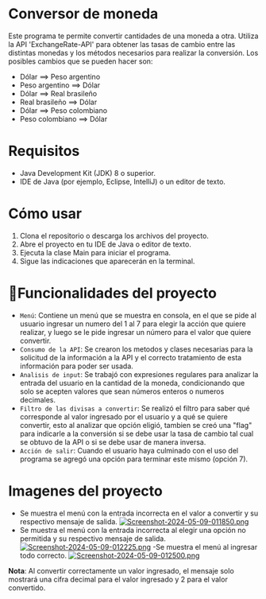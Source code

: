 # Conversor de moneda

Este programa te permite convertir cantidades de una moneda a otra. Utiliza la API 'ExchangeRate-API' para obtener las tasas de cambio entre las distintas monedas y los métodos necesarios para realizar la conversión. Los posibles cambios que se pueden hacer son:
- Dólar ==> Peso argentino
- Peso argentino ==> Dólar
- Dólar ==> Real brasileño
- Real brasileño ==> Dólar
- Dólar ==> Peso colombiano
- Peso colombiano ==> Dólar

# Requisitos
- Java Development Kit (JDK) 8 o superior.
- IDE de Java (por ejemplo, Eclipse, IntelliJ) o un editor de texto.

# Cómo usar
1. Clona el repositorio o descarga los archivos del proyecto.
2. Abre el proyecto en tu IDE de Java o editor de texto.
3. Ejecuta la clase Main para iniciar el programa.
5. Sigue las indicaciones que aparecerán en la terminal.

# :hammer:Funcionalidades del proyecto
- `Menú`: Contiene un menú que se muestra en consola, en el que se pide al usuario ingresar un numero del 1 al 7 para elegir la acción que quiere realizar, y luego se le pide ingresar un número para el valor que quiere convertir.
- `Consumo de la API`: Se crearon los metodos y clases necesarias para la solicitud de la información a la API y el correcto tratamiento de esta información para poder ser usada.
- `Analisis de input`: Se trabajó con expresiones regulares para analizar la entrada del usuario en la cantidad de la moneda, condicionando que solo se acepten valores que sean números enteros o numeros decimales.
- `Filtro de las divisas a convertir`: Se realizó el filtro para saber qué corresponde al valor ingresado por el usuario y a qué se quiere convertir, esto al analizar que opción eligió, tambien se creó una "flag" para indicarle a la conversión si se debe usar la tasa de cambio tal cual se obtuvo de la API o si se debe usar de manera inversa.
- `Acción de salir`: Cuando el usuario haya culminado con el uso del programa se agregó una opción para terminar este mismo (opción 7).

# Imagenes del proyecto
- Se muestra el menú con la entrada incorrecta en el valor a convertir y su respectivo mensaje de salida.
[![Screenshot-2024-05-09-011850.png](https://i.postimg.cc/x8RfTnMD/Screenshot-2024-05-09-011850.png)](https://postimg.cc/5QXdscsn)
- Se muestra el menú con la entrada incorrecta al elegir una opción no permitida y su respectivo mensaje de salida.
[![Screenshot-2024-05-09-012225.png](https://i.postimg.cc/g2RZm6jf/Screenshot-2024-05-09-012225.png)](https://postimg.cc/Yvr9x013)
-Se muestra el menú al ingresar todo correcto.
[![Screenshot-2024-05-09-012500.png](https://i.postimg.cc/rFGjMmmZ/Screenshot-2024-05-09-012500.png)](https://postimg.cc/mtDCST77)

**Nota**: Al convertir correctamente un valor ingresado, el mensaje solo mostrará una cifra decimal para el valor ingresado y 2 para el valor convertido.
